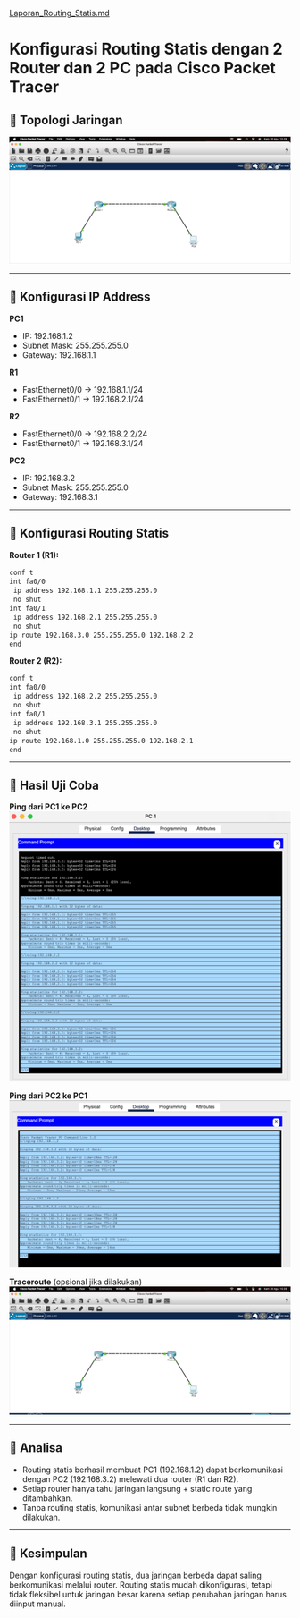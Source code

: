 [Laporan_Routing_Statis.md](https://github.com/user-attachments/files/22040299/Laporan_Routing_Statis.md)
# Konfigurasi Routing Statis dengan 2 Router dan 2 PC pada Cisco Packet Tracer

## 🔹 Topologi Jaringan
![Topologi](gambar1.png)

---

## 🔹 Konfigurasi IP Address  
**PC1**  
- IP: 192.168.1.2  
- Subnet Mask: 255.255.255.0  
- Gateway: 192.168.1.1  

**R1**  
- FastEthernet0/0 → 192.168.1.1/24  
- FastEthernet0/1 → 192.168.2.1/24  

**R2**  
- FastEthernet0/0 → 192.168.2.2/24  
- FastEthernet0/1 → 192.168.3.1/24  

**PC2**  
- IP: 192.168.3.2  
- Subnet Mask: 255.255.255.0  
- Gateway: 192.168.3.1  

---

## 🔹 Konfigurasi Routing Statis  
**Router 1 (R1):**
```
conf t
int fa0/0
 ip address 192.168.1.1 255.255.255.0
 no shut
int fa0/1
 ip address 192.168.2.1 255.255.255.0
 no shut
ip route 192.168.3.0 255.255.255.0 192.168.2.2
end
```

**Router 2 (R2):**
```
conf t
int fa0/0
 ip address 192.168.2.2 255.255.255.0
 no shut
int fa0/1
 ip address 192.168.3.1 255.255.255.0
 no shut
ip route 192.168.1.0 255.255.255.0 192.168.2.1
end
```

---

## 🔹 Hasil Uji Coba  

**Ping dari PC1 ke PC2**  
![Ping PC1](gambar7.png)

**Ping dari PC2 ke PC1**  
![Ping PC2](gambar8.png)

**Traceroute** (opsional jika dilakukan)  
![Traceroute](gambar9.png)

---

## 🔹 Analisa  
- Routing statis berhasil membuat PC1 (192.168.1.2) dapat berkomunikasi dengan PC2 (192.168.3.2) melewati dua router (R1 dan R2).  
- Setiap router hanya tahu jaringan langsung + static route yang ditambahkan.  
- Tanpa routing statis, komunikasi antar subnet berbeda tidak mungkin dilakukan.  

---

## 🔹 Kesimpulan  
Dengan konfigurasi routing statis, dua jaringan berbeda dapat saling berkomunikasi melalui router. Routing statis mudah dikonfigurasi, tetapi tidak fleksibel untuk jaringan besar karena setiap perubahan jaringan harus diinput manual.

